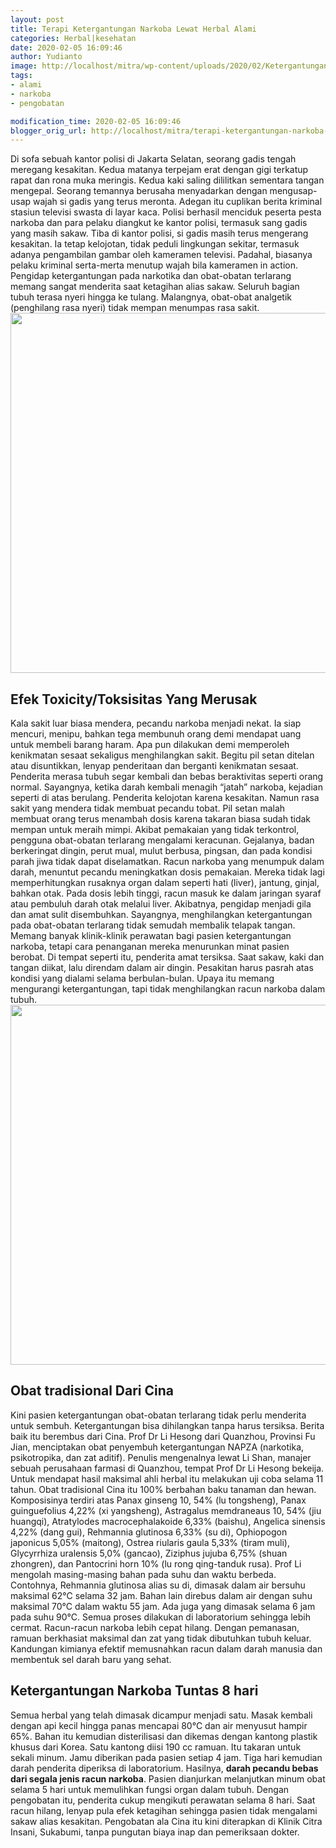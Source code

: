 ```yaml
---
layout: post
title: Terapi Ketergantungan Narkoba Lewat Herbal Alami
categories: Herbal|kesehatan
date: 2020-02-05 16:09:46
author: Yudianto
image: http://localhost/mitra/wp-content/uploads/2020/02/Ketergantungan-Narkoba.jpg
tags:
- alami
- narkoba
- pengobatan

modification_time: 2020-02-05 16:09:46
blogger_orig_url: http://localhost/mitra/terapi-ketergantungan-narkoba-lewat.html
---
```


Di sofa sebuah kantor polisi di Jakarta Selatan, seorang gadis tengah meregang kesakitan. Kedua matanya terpejam erat dengan gigi terkatup rapat dan rona muka meringis. Kedua kaki saling dililitkan sementara tangan mengepal.
Seorang temannya berusaha menyadarkan dengan mengusap-usap wajah si gadis yang terus meronta.
Adegan itu cuplikan berita kriminal stasiun televisi swasta di layar kaca. Polisi berhasil menciduk peserta pesta narkoba dan para pelaku diangkut ke kantor polisi, termasuk sang gadis yang masih sakaw.
Tiba di kantor polisi, si gadis masih terus mengerang kesakitan. Ia tetap kelojotan, tidak peduli lingkungan sekitar, termasuk adanya pengambilan gambar oleh kameramen televisi. Padahal, biasanya pelaku kriminal serta-merta menutup wajah bila kameramen in action.
Pengidap ketergantungan pada narkotika dan obat-obatan terlarang memang sangat menderita saat ketagihan alias sakaw. Seluruh bagian tubuh terasa nyeri hingga ke tulang. Malangnya, obat-obat analgetik (penghilang rasa nyeri) tidak mempan menumpas rasa sakit.
<a href="http://127.0.0.1/mitra/wp-content/uploads/2020/02/narkoba.jpg"><img class="aligncenter wp-image-16326 size-large" src="http://127.0.0.1/mitra/wp-content/uploads/2020/02/narkoba-1024x576.jpg" alt="" width="1024" height="576" /></a>
<h2>Efek Toxicity/Toksisitas Yang Merusak</h2>
Kala sakit luar biasa mendera, pecandu narkoba menjadi nekat. Ia siap mencuri, menipu, bahkan tega membunuh orang demi mendapat uang untuk membeli barang haram. Apa pun dilakukan demi memperoleh kenikmatan sesaat sekaligus menghilangkan sakit. Begitu pil setan ditelan atau disuntikkan, lenyap penderitaan dan berganti kenikmatan sesaat. Penderita merasa tubuh segar kembali dan bebas beraktivitas seperti orang normal. Sayangnya, ketika darah kembali menagih “jatah” narkoba, kejadian seperti di atas berulang. Penderita kelojotan karena kesakitan.
Namun rasa sakit yang mendera tidak membuat pecandu tobat. Pil setan malah membuat orang terus menambah dosis karena takaran biasa sudah tidak mempan untuk meraih mimpi. Akibat pemakaian yang tidak terkontrol, pengguna obat-obatan terlarang mengalami keracunan. Gejalanya, badan berkeringat dingin, perut mual, mulut berbusa, pingsan, dan pada kondisi parah jiwa tidak dapat diselamatkan.
Racun narkoba yang menumpuk dalam darah, menuntut pecandu meningkatkan dosis pemakaian. Mereka tidak lagi memperhitungkan rusaknya organ dalam seperti hati (liver), jantung, ginjal, bahkan otak. Pada dosis lebih tinggi, racun masuk ke dalam jaringan syaraf atau pembuluh darah otak melalui liver. Akibatnya, pengidap menjadi gila dan amat sulit disembuhkan.
Sayangnya, menghilangkan ketergantungan pada obat-obatan terlarang tidak semudah membalik telapak tangan. Memang banyak klinik-klinik perawatan bagi pasien ketergantungan narkoba, tetapi cara penanganan mereka menurunkan minat pasien berobat.
Di tempat seperti itu, penderita amat tersiksa. Saat sakaw, kaki dan tangan diikat, lalu direndam dalam air dingin. Pesakitan harus pasrah atas kondisi yang dialami selama berbulan-bulan. Upaya itu memang mengurangi ketergantungan, tapi tidak menghilangkan racun narkoba dalam tubuh.
<a href="http://127.0.0.1/mitra/wp-content/uploads/2020/02/kecanduan.jpg"><img class="aligncenter wp-image-16324 size-large" src="http://127.0.0.1/mitra/wp-content/uploads/2020/02/kecanduan-1024x576.jpg" alt="" width="1024" height="576" /></a>
<h2>Obat tradisional Dari Cina</h2>
Kini pasien ketergantungan obat-obatan terlarang tidak perlu menderita untuk sembuh. Ketergantungan bisa dihilangkan tanpa harus tersiksa. Berita baik itu berembus dari Cina. Prof Dr Li Hesong dari Quanzhou, Provinsi Fu Jian, menciptakan obat penyembuh ketergantungan NAPZA (narkotika, psikotropika, dan zat aditif).
Penulis mengenalnya lewat Li Shan, manajer sebuah perusahaan farmasi di Quanzhou, tempat Prof Dr Li Hesong bekeija. Untuk mendapat hasil maksimal ahli herbal itu melakukan uji coba selama 11 tahun.
Obat tradisional Cina itu 100% berbahan baku tanaman dan hewan. Komposisinya terdiri atas Panax ginseng 10, 54% (lu tongsheng), Panax guinguefolius 4,22% (xi yangsheng), Astragalus memdraneaus 10, 54% (jiu huangqi), Atratylodes macrocephalakoide 6,33% (baishu), Angelica sinensis 4,22% (dang gui), Rehmannia glutinosa 6,33% (su di), Ophiopogon japonicus 5,05% (maitong), Ostrea riularis gaula 5,33% (tiram muli), Glycyrrhiza uralensis 5,0% (gancao), Ziziphus jujuba 6,75% (shuan zhongren), dan Pantocrini horn 10% (lu rong qing-tanduk rusa).
Prof Li mengolah masing-masing bahan pada suhu dan waktu berbeda. Contohnya, Rehmannia glutinosa alias su di, dimasak dalam air bersuhu maksimal 62°C selama 32 jam. Bahan lain direbus dalam air dengan suhu maksimal 70°C dalam waktu 55 jam. Ada juga yang dimasak selama 6 jam pada suhu 90°C. Semua proses dilakukan di laboratorium sehingga lebih cermat. Racun-racun narkoba lebih cepat hilang.
Dengan pemanasan, ramuan berkhasiat maksimal dan zat yang tidak dibutuhkan tubuh keluar. Kandungan kimianya efektif memusnahkan racun dalam darah manusia dan membentuk sel darah baru yang sehat.
<h2>Ketergantungan Narkoba Tuntas 8 hari</h2>
Semua herbal yang telah dimasak dicampur menjadi satu. Masak kembali dengan api kecil hingga panas mencapai 80°C dan air menyusut hampir 65%. Bahan itu kemudian disterilisasi dan dikemas dengan kantong plastik khusus dari Korea. Satu kantong diisi 190 cc ramuan. Itu takaran untuk sekali minum.
Jamu diberikan pada pasien setiap 4 jam. Tiga hari kemudian darah penderita diperiksa di laboratorium. Hasilnya, <strong>darah pecandu bebas dari segala jenis racun narkoba</strong>. Pasien dianjurkan melanjutkan minum obat selama 5 hari untuk memulihkan fungsi organ dalam tubuh. Dengan pengobatan itu, penderita cukup mengikuti perawatan selama 8 hari.
Saat racun hilang, lenyap pula efek ketagihan sehingga pasien tidak mengalami sakaw alias kesakitan. Pengobatan ala Cina itu kini diterapkan di Klinik Citra Insani, Sukabumi, tanpa pungutan biaya inap dan pemeriksaan dokter.
